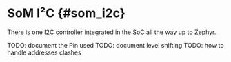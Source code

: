 # SoM I²C {#som_i2c}

There is one I2C controller integrated in the SoC all the way up to Zephyr.

TODO: document the Pin used
TODO: document level shifting
TODO: how to handle addresses clashes
